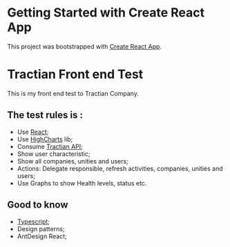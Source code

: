 # Getting Started with Create React App

This project was bootstrapped with [Create React App](https://github.com/facebook/create-react-app).

# Tractian Front end Test

This is my front end test to Tractian Company.
  ## The test rules is :

  - Use  [React](https://reactjs.org/);
  - Use  [HighCharts](https://www.highcharts.com/) lib;
  - Consume [Tractian API](https://github.com/tractian/fake-api);
  - Show user characteristic;
  - Show all companies, unities and users;
  - Actions: Delegate responsible, refresh activities, companies, unities and users;
  -  Use Graphs to show Health levels, status etc.
  
  ## Good to know

  - [Typescript](https://www.typescriptlang.org/);
  - Design patterns;
  - AntDesign React;

